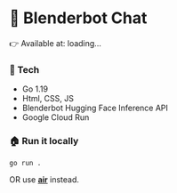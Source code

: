 # 🤖 Blenderbot Chat

👉 Available at: loading...

### 🔨 Tech

- Go 1.19
- Html, CSS, JS
- Blenderbot Hugging Face Inference API
- Google Cloud Run

### 🏠 Run it locally

```bash
go run .
```

OR use **[air](https://github.com/cosmtrek/air)** instead.
